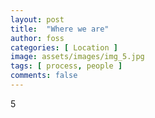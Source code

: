 ```yaml
---
layout: post
title:  "Where we are"
author: foss
categories: [ Location ]
image: assets/images/img_5.jpg
tags: [ process, people ]
comments: false
---
```

5
